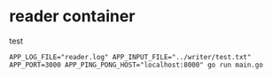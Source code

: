 # reader container

test

    APP_LOG_FILE="reader.log" APP_INPUT_FILE="../writer/test.txt" APP_PORT=3000 APP_PING_PONG_HOST="localhost:8000" go run main.go